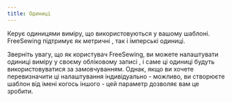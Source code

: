 ```yaml
---
title: Одиниці
---
```


Керує одиницями виміру, що використовуються у вашому шаблоні. FreeSewing підтримує як метричні , так і імперські одиниці.

Зверніть увагу, що як користувач FreeSewing, ви можете налаштувати одиниці виміру у своєму обліковому записі , і саме ці одиниці будуть використовуватися за замовчуванням.  Однак, якщо ви хочете перевизначити ці налаштування індивідуально - можливо, ви створюєте шаблон від імені когось іншого - цей параметр дозволяє вам це зробити.

